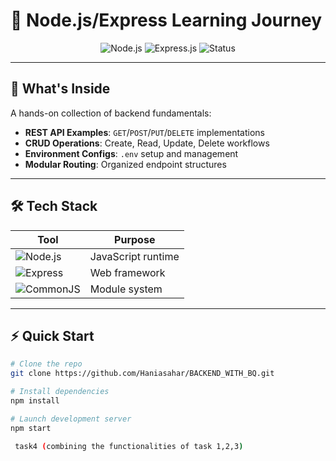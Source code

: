# 🚀 Node.js/Express Learning Journey

<div align="center">
  <img src="https://img.shields.io/badge/Node.js-v18-green?logo=node.js" alt="Node.js">
  <img src="https://img.shields.io/badge/Express.js-4.x-lightgrey?logo=express" alt="Express.js">
  <img src="https://img.shields.io/badge/Status-Learning-yellow" alt="Status">
</div>

---

## 📂 **What's Inside**
A hands-on collection of backend fundamentals:
- **REST API Examples**: `GET`/`POST`/`PUT`/`DELETE` implementations  
- **CRUD Operations**: Create, Read, Update, Delete workflows  
- **Environment Configs**: `.env` setup and management  
- **Modular Routing**: Organized endpoint structures  

---

## 🛠️ **Tech Stack**
| Tool | Purpose |
|------|---------|
| ![Node.js](https://img.shields.io/badge/-Node.js-339933?logo=node.js) | JavaScript runtime |
| ![Express](https://img.shields.io/badge/-Express-000000?logo=express) | Web framework |
| ![CommonJS](https://img.shields.io/badge/-CommonJS-FFA500?logo=javascript) | Module system |

---

## ⚡ **Quick Start**
```bash
# Clone the repo
git clone https://github.com/Haniasahar/BACKEND_WITH_BQ.git

# Install dependencies
npm install

# Launch development server
npm start

 task4 (combining the functionalities of task 1,2,3)